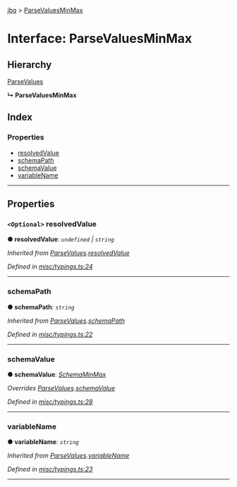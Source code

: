 [jbq](../README.md) > [ParseValuesMinMax](../interfaces/parsevaluesminmax.md)

# Interface: ParseValuesMinMax

## Hierarchy

 [ParseValues](parsevalues.md)

**↳ ParseValuesMinMax**

## Index

### Properties

* [resolvedValue](parsevaluesminmax.md#resolvedvalue)
* [schemaPath](parsevaluesminmax.md#schemapath)
* [schemaValue](parsevaluesminmax.md#schemavalue)
* [variableName](parsevaluesminmax.md#variablename)

---

## Properties

<a id="resolvedvalue"></a>

### `<Optional>` resolvedValue

**● resolvedValue**: *`undefined` \| `string`*

*Inherited from [ParseValues](parsevalues.md).[resolvedValue](parsevalues.md#resolvedvalue)*

*Defined in [misc/typings.ts:24](https://github.com/krnik/vjs-validator/blob/15e769b/src/misc/typings.ts#L24)*

___
<a id="schemapath"></a>

###  schemaPath

**● schemaPath**: *`string`*

*Inherited from [ParseValues](parsevalues.md).[schemaPath](parsevalues.md#schemapath)*

*Defined in [misc/typings.ts:22](https://github.com/krnik/vjs-validator/blob/15e769b/src/misc/typings.ts#L22)*

___
<a id="schemavalue"></a>

###  schemaValue

**● schemaValue**: *[SchemaMinMax](../#schemaminmax)*

*Overrides [ParseValues](parsevalues.md).[schemaValue](parsevalues.md#schemavalue)*

*Defined in [misc/typings.ts:28](https://github.com/krnik/vjs-validator/blob/15e769b/src/misc/typings.ts#L28)*

___
<a id="variablename"></a>

###  variableName

**● variableName**: *`string`*

*Inherited from [ParseValues](parsevalues.md).[variableName](parsevalues.md#variablename)*

*Defined in [misc/typings.ts:23](https://github.com/krnik/vjs-validator/blob/15e769b/src/misc/typings.ts#L23)*

___

